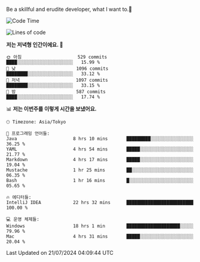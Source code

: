 Be a skillful and erudite developer, what I want to.👶

<!--START_SECTION:waka-->
![Code Time](http://img.shields.io/badge/Code%20Time-1%2C077%20hrs%2013%20mins-blue)

![Lines of code](https://img.shields.io/badge/%EC%A0%80%EB%8A%94%20%EC%97%AC%ED%83%9C%EA%B9%8C%EC%A7%80%20-2.7%20million%20%EC%A4%84%EC%9D%98%20%EC%BD%94%EB%93%9C%EB%A5%BC%20%EC%9E%91%EC%84%B1%ED%96%88%EC%96%B4%EC%9A%94.-blue)

**저는 저녁형 인간이에요. 🦉** 

```text
🌞 아침                     529 commits         ████░░░░░░░░░░░░░░░░░░░░░   15.99 % 
🌆 낮　                     1096 commits        ████████░░░░░░░░░░░░░░░░░   33.12 % 
🌃 저녁                     1097 commits        ████████░░░░░░░░░░░░░░░░░   33.15 % 
🌙 밤　                     587 commits         ████░░░░░░░░░░░░░░░░░░░░░   17.74 % 
```


📊 **저는 이번주를 이렇게 시간을 보냈어요.** 

```text
🕑︎ Timezone: Asia/Tokyo

💬 프로그래밍 언어들: 
Java                     8 hrs 10 mins       █████████░░░░░░░░░░░░░░░░   36.25 % 
YAML                     4 hrs 54 mins       █████░░░░░░░░░░░░░░░░░░░░   21.77 % 
Markdown                 4 hrs 17 mins       █████░░░░░░░░░░░░░░░░░░░░   19.04 % 
Mustache                 1 hr 25 mins        ██░░░░░░░░░░░░░░░░░░░░░░░   06.35 % 
Bash                     1 hr 16 mins        █░░░░░░░░░░░░░░░░░░░░░░░░   05.65 % 

🔥 에디터들: 
IntelliJ IDEA            22 hrs 32 mins      █████████████████████████   100.00 % 

💻 운영 체제들: 
Windows                  18 hrs 1 min        ████████████████████░░░░░   79.96 % 
Mac                      4 hrs 31 mins       █████░░░░░░░░░░░░░░░░░░░░   20.04 % 
```


 Last Updated on 21/07/2024 04:09:44 UTC
<!--END_SECTION:waka-->
